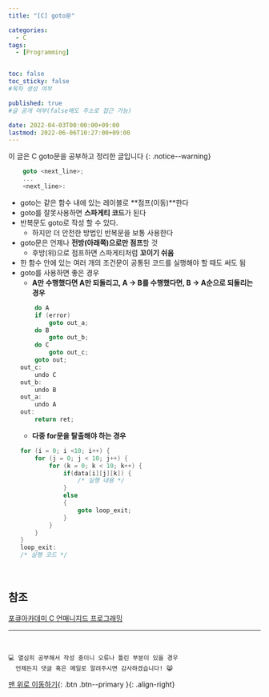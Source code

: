 ```yaml
---
title: "[C] goto문" 

categories:
  - C
tags:
  - [Programming]


toc: false
toc_sticky: false
#목차 생성 여부

published: true
#글 공개 여부(false해도 주소로 접근 가능)

date: 2022-04-03T00:00:00+09:00
lastmod: 2022-06-06T10:27:00+09:00
---
```


이 글은 C goto문을 공부하고 정리한 글입니다
{: .notice--warning}

```c
    goto <next_line>;
    ...
    <next_line>:
```

- goto는 같은 함수 내에 있는 레이블로 **점프(이동)**한다
- goto를 잘못사용하면 **스파게티 코드**가 된다
- 반복문도 goto로 작성 할 수 있다.
  - 하지만 더 안전한 방법인 반복문을 보통 사용한다
- goto문은 언제나 **전방(아래쪽)으로만 점프**할 것
  - 후방(위)으로 점프하면 스파게티처럼 **꼬이기 쉬움**
- 한 함수 안에 있는 여러 개의 조건문이 공통된 코드를 실행해야 할 때도 써도 됨
- goto를 사용하면 좋은 경우
  - **A만 수행했다면 A만 되돌리고, A -> B를 수행했다면, B -> A순으로 되돌리는 경우**
  ```c
      do A
      if (error)
          goto out_a;
      do B
          goto out_b;
      do C
          goto out_c;
      goto out;
  out_c:
      undo C
  out_b:
      undo B
  out_a:
      undo A
  out:
      return ret;
  ```
  - **다중 for문을 탈출해야 하는 경우**
  ```c
  for (i = 0; i <10; i++) {
      for (j = 0; j < 10; j++) {
          for (k = 0; k < 10; k++) {
              if(data[i][j][k]) {
                  /* 실행 내용 */
              }
              else
              {
                  goto loop_exit;
              }
          }
      }
  }
  loop_exit:
  /* 실행 코드 */
  ```

<br>

## 참조
[포큐아카데미 C 언매니지드 프로그래밍](https://pocu-ko.teachable.com/p/comp2200)

***
<br>

    💻 열심히 공부해서 작성 중이니 오류나 틀린 부분이 있을 경우 
      언제든지 댓글 혹은 메일로 알려주시면 감사하겠습니다! 😸

[맨 위로 이동하기](#){: .btn .btn--primary }{: .align-right}